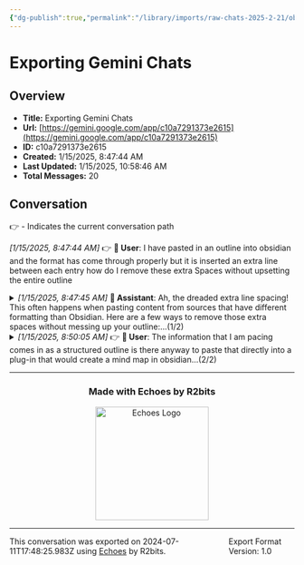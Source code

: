```yaml
---
{"dg-publish":true,"permalink":"/library/imports/raw-chats-2025-2-21/obsidian-properties/"}
---
```


# Exporting Gemini Chats

## Overview
- **Title:** Exporting Gemini Chats 
- **Url:** [https://gemini.google.com/app/c10a7291373e2615](https://gemini.google.com/app/c10a7291373e2615)
- **ID:** c10a7291373e2615
- **Created:** 1/15/2025, 8:47:44 AM
- **Last Updated:** 1/15/2025, 10:58:46 AM
- **Total Messages:** 20

## Conversation
👉 - Indicates the current conversation path

<i>[1/15/2025, 8:47:44 AM]</i> 👉 <b>👤 User</b>: I have pasted in an outline into obsidian and the format has come through properly but it is inserted an extra line between each entry how do I remove these extra Spaces without upsetting the entire outline<br>

<details style="margin-left: 0px">
<summary><i>[1/15/2025, 8:47:45 AM]</i> <b>🤖 Assistant</b>: Ah, the dreaded extra line spacing! This often happens when pasting content from sources that have different formatting than Obsidian. Here are a few ways to remove those extra spaces without messing up your outline:...(1/2)</summary>

---

<i>[1/15/2025, 8:47:45 AM]</i> <b>🤖 Assistant</b>: 

Ah, the dreaded extra line spacing! This often happens when pasting content from sources that have different formatting than Obsidian. Here are a few ways to remove those extra spaces without messing up your outline:

**1. Paste as Plain Text:**

* **Keyboard Shortcut:** When you paste your outline (Cmd + V), immediately press `Shift + Cmd + V` to paste as plain text. This will remove any formatting, including the extra line spaces.
* **Command Palette:** Open the command palette (Cmd + P) and type "Paste as Plain Text" to find and execute the command.

**2. Find and Replace:**

* **Open Find and Replace:** Use the keyboard shortcut `Cmd + F` to open the find and replace tool.
* **Search for Extra Line Breaks:** In the "Find" field, enter `\n\n` (this represents two consecutive newline characters, which create the extra line space).
* **Replace with Single Line Break:** In the "Replace" field, enter `\n` (this represents a single newline character).
* **Replace All:** Click "Replace All" to remove all the extra line spaces.

**3. Linter Plugin (for future pasting):**

* **Install and Configure:** If you haven't already, install the "Linter" plugin and enable the "Remove extra line breaks" rule in its settings.
* **Lint on Paste:** Configure Linter to automatically run when you paste text. This will remove extra line breaks as you paste content, saving you a step.

**4. Manual Removal:**

* If the extra spaces are only in a few places, you can manually delete the blank lines. However, this can be tedious for longer outlines.

**Important Considerations:**

* **Backup:** Before making any changes, especially with find and replace, it's always a good idea to create a backup of your note in case something goes wrong.
* **Formatting:** If your outline has complex formatting (like nested lists or code blocks), be cautious with find and replace, as it might unintentionally affect other parts of your text.

By using one of these methods, you can efficiently remove those extra spaces and keep your outline clean and organized in Obsidian.
<br>

---

</details>

<details style="margin-left: 0px">
<summary><i>[1/15/2025, 8:50:05 AM]</i> 👉 <b>👤 User</b>: The information that I am pacing comes in as a structured outline is there anyway to paste that directly into a plug-in that would create a mind map in obsidian...(2/2)</summary>

---

<i>[1/15/2025, 8:50:05 AM]</i> 👉 <b>👤 User</b>: The information that I am pacing comes in as a structured outline is there anyway to paste that directly into a plug-in that would create a mind map in obsidian<br>

<details style="margin-left: 23px">
<summary><i>[1/15/2025, 8:50:06 AM]</i> <b>🤖 Assistant</b>: Unfortunately, there isn't a plugin that directly takes a pasted structured outline and instantly converts it into a mind map within Obsidian. However, there are some tools and workarounds that can help you achieve a similar result:...(1/2)</summary>

---

<i>[1/15/2025, 8:50:06 AM]</i> <b>🤖 Assistant</b>: 

Unfortunately, there isn't a plugin that directly takes a pasted structured outline and instantly converts it into a mind map within Obsidian. However, there are some tools and workarounds that can help you achieve a similar result:

**1. Mind Map Plugins with Manual Input:**

* **Obsidian Mind Map:** This plugin lets you create mind maps within Obsidian, but you'll need to manually add the nodes and connections based on your outline. It doesn't automatically convert the outline structure.
* **Excalidraw:** This plugin allows you to create diagrams and mind maps with a drawing interface. You can paste your outline into Excalidraw and then use the drawing tools to connect the concepts visually.

**2. External Mind Mapping Tools with Import:**

* **XMind:** XMind has an "outline" mode where you can structure your ideas in a hierarchical list. You can then switch to the mind map view to see the visual representation. You could paste your outline into XMind's outline mode and then generate the mind map.
* **MindManager:** Similar to XMind, MindManager allows you to import outlines and convert them into mind maps.
* **FreeMind:** This free and open-source mind mapping software also supports importing outlines.

**3. Workarounds:**

* **Markdown to Mind Map Converters:** There are online tools that can convert Markdown text to mind maps. You could paste your outline into one of these tools, generate the mind map, and then embed it into your Obsidian note as an image or using an iframe.
* **Manual Conversion:** If your outline is relatively simple, you could manually create a mind map in Obsidian using Markdown formatting. Use headings (`#`, `##`, etc.) for main topics and subtopics, and then use bullet points or numbered lists to represent branches.

**4. Potential Future Solutions:**

* **Plugin Development:** It's possible that a plugin could be developed in the future to directly convert pasted outlines into mind maps within Obsidian. Keep an eye on the Obsidian community forums and plugin updates.

**Recommendation:**

For now, the most efficient approach is likely to use an external mind mapping tool like XMind or MindManager that supports outline import. This allows you to quickly generate a mind map from your pasted outline and then integrate it into your Obsidian workflow.

If you prefer to work entirely within Obsidian, the Obsidian Mind Map plugin or Excalidraw can be helpful, but they require manual input to create the mind map structure.
<br>

---

</details>

<details style="margin-left: 23px">
<summary><i>[1/15/2025, 9:33:58 AM]</i> 👉 <b>👤 User</b>: In an obsidian note if I define a tag in a property can I also add tags in the note itself and what happens if they are in conflict...(2/2)</summary>

---

<i>[1/15/2025, 9:33:58 AM]</i> 👉 <b>👤 User</b>: In an obsidian note if I define a tag in a property can I also add tags in the note itself and what happens if they are in conflict<br>

<details style="margin-left: 46px">
<summary><i>[1/15/2025, 9:33:59 AM]</i> <b>🤖 Assistant</b>: Yes, you can absolutely add tags both within the YAML frontmatter as a property and directly in the body of your Obsidian note. Here's how it works and what happens if there are conflicts:...(1/2)</summary>

---

<i>[1/15/2025, 9:33:59 AM]</i> <b>🤖 Assistant</b>: 

Yes, you can absolutely add tags both within the YAML frontmatter as a property and directly in the body of your Obsidian note. Here's how it works and what happens if there are conflicts:

**Defining Tags in YAML Frontmatter:**

* **YAML syntax:** In the frontmatter (the area between `---` at the top of your note), you can define a `tags` property like this:

```yaml
---
tags: tag1 tag2 tag3
---
```

* **Spaces or commas:** You can separate tags with spaces or commas.

**Adding Tags in the Note Body:**

* **Hashtag syntax:** Use the hashtag symbol `#` followed by the tag name (e.g., `#tag4`).

**How Obsidian Handles Tags:**

* **Combined index:** Obsidian combines tags from both the frontmatter and the note body into a single index for searching and filtering.
* **No duplicates:** If you have the same tag defined in both places (e.g., `#tag1` in the frontmatter and `#tag1` in the note body), Obsidian will only treat it as one tag.

**Conflicts and Considerations:**

* **No conflicts in functionality:** There's no technical conflict between tags in the frontmatter and the note body. They both function the same way.
* **Organization and consistency:** For consistency and easier management, it's generally recommended to choose one method and stick with it. Using both can make it harder to keep track of your tags.
* **Frontmatter for metadata:** The frontmatter is often used for more "metadata" type tags (like categories, status, or priority), while tags in the note body are used for more content-specific tags.

**Example:**

```yaml
---
tags: #project #research #important
---

# My Note Title

This note is about #space #exploration and the #future of #humanity.
```

In this example, Obsidian would recognize the following tags: `#project`, `#research`, `#important`, `#space`, `#exploration`, `#future`, and `#humanity`.

Ultimately, the choice of where to define your tags depends on your personal preference and how you organize your notes. Just be aware that Obsidian treats them all the same way, regardless of where they are defined.
<br>

---

</details>

<details style="margin-left: 46px">
<summary><i>[1/15/2025, 9:38:52 AM]</i> 👉 <b>👤 User</b>: If I put in the obsidian Time property it gives me the information of the date property. why would I input the date property separately and duplicate this information...(2/2)</summary>

---

<i>[1/15/2025, 9:38:52 AM]</i> 👉 <b>👤 User</b>: If I put in the obsidian Time property it gives me the information of the date property. why would I input the date property separately and duplicate this information<br>

<details style="margin-left: 69px">
<summary><i>[1/15/2025, 9:38:53 AM]</i> <b>🤖 Assistant</b>: You're right to question the redundancy! In Obsidian, the `time` property usually automatically captures the creation date of a note, so manually adding a `date` property can indeed feel like duplication. Here's why `time` might be showing you the ...(1/2)</summary>

---

<i>[1/15/2025, 9:38:53 AM]</i> <b>🤖 Assistant</b>: 

You're right to question the redundancy! In Obsidian, the `time` property usually automatically captures the creation date of a note, so manually adding a `date` property can indeed feel like duplication. Here's why `time` might be showing you the `date` property's information and how to best manage dates in Obsidian:

**Why `time` might show the `date` property:**

* **Dataview plugin:** If you're using the Dataview plugin to display the `time` property, it might be configured to prioritize a `date` property if it exists. Dataview can be quite flexible in how it pulls and displays data.
* **Templater plugin:** Similarly, if you're using Templater and have a template that includes both `time` and `date`, there might be some interaction causing `time` to display the `date` value.
* **Custom scripts or plugins:** If you have any custom scripts or less common plugins that manipulate dates, they might be influencing how `time` is displayed.

**Should you input the date property separately?**

Generally, **no**, you shouldn't need to input the `date` property separately in Obsidian. The `time` property, or more specifically `file.cday` in Dataview, should accurately capture the note's creation date.

**Best practices for managing dates in Obsidian:**

* **Rely on `file.cday`:** Use `file.cday` within Dataview queries to access the creation date of a note. This is usually the most reliable and consistent method.
* **Avoid manual `date` entry:** Unless you have a specific reason to manually track a different date (e.g., a "last updated" date or a date related to the note's content), avoid adding a separate `date` property.
* **Templater for specific formats:** If you need to display the date in a particular format, use Templater's date formatting options within your templates.
* **Standardize your approach:** Choose a consistent method for working with dates in your notes to avoid confusion and keep your data organized.

**Troubleshooting if `time` still shows `date`:**

* **Check Dataview settings:** Review your Dataview settings to see if there's any configuration that might be causing this behavior.
* **Examine your templates:** If you're using Templater, double-check your templates for any conflicts or unexpected interactions between `time` and `date`.
* **Disable plugins temporarily:** Try temporarily disabling plugins to see if any of them are affecting the display of the `time` property.

By following these guidelines and troubleshooting any issues, you can ensure you're effectively managing dates in your Obsidian notes without unnecessary duplication.
<br>

---

</details>

<details style="margin-left: 69px">
<summary><i>[1/15/2025, 9:41:23 AM]</i> 👉 <b>👤 User</b>: What is the point of properties...(2/2)</summary>

---

<i>[1/15/2025, 9:41:23 AM]</i> 👉 <b>👤 User</b>: 

What is the point of properties
Other than med tags
other than metadata tags<br>

<details style="margin-left: 92px">
<summary><i>[1/15/2025, 9:41:24 AM]</i> <b>🤖 Assistant</b>: You're right to think beyond just metadata tags when it comes to properties in Obsidian! They offer a lot more power and flexibility for organizing and working with your notes. Here are some key uses of properties beyond metadata:...(1/2)</summary>

---

<i>[1/15/2025, 9:41:24 AM]</i> <b>🤖 Assistant</b>: 

You're right to think beyond just metadata tags when it comes to properties in Obsidian! They offer a lot more power and flexibility for organizing and working with your notes. Here are some key uses of properties beyond metadata:

**1. Content Organization and Categorization:**

* **Project Management:** Track project status, due dates, priority levels, and assignees.
* **Content Types:** Distinguish between different types of notes, such as articles, essays, meeting notes, or code snippets.
* **Source Tracking:** Record the source of information, like book titles, websites, or people.
* **Content Rating:** Assign ratings or scores to notes based on their relevance, importance, or quality.

**2. Linking and Relationships:**

* **Connections between Notes:** Create explicit links between notes based on shared properties. For example, link all notes with the property `project: "Einstein's Resonance"`.
* **Character Tracking:** In fiction writing, use properties to define character traits, relationships, and backstories.
* **Concept Mapping:** Represent relationships between ideas and concepts by linking notes with related properties.

**3. Data Analysis and Visualization:**

* **Dataview Queries:** Use properties to create powerful Dataview queries that filter, sort, and display your notes based on specific criteria.
* **Charts and Graphs:** Visualize data from your notes by creating charts and graphs based on properties. For example, track progress on projects with a bar chart showing the number of notes with the property `status: "completed"`.

**4. Task Management and Workflow:**

* **Task Status:** Track the status of tasks within your notes using properties like `status: "todo"`, `status: "inprogress"`, or `status: "done"`.
* **Due Dates:** Assign due dates to tasks and use Dataview to create a dynamic task list sorted by due date.
* **Progress Tracking:** Use properties to track your progress on projects or goals, and visualize it with Dataview.

**5. Note-Taking Enhancement:**

* **Key Ideas:** Highlight key ideas or takeaways from a note using a `keyidea` property.
* **Summaries:** Create concise summaries of your notes using a `summary` property.
* **Questions:** Capture questions or prompts related to a note using a `questions` property.

**Examples:**

```yaml
---
project: "Einstein's Resonance"
status: "inprogress"
duedate: 2025-02-15
keyidea: "The interconnectedness of energy and matter"
---
```

```yaml
---
type: "meeting notes"
attendees: "John, Sarah, David"
date: 2025-01-10
---
```

By utilizing properties effectively, you can transform your Obsidian vault into a powerful knowledge base, task manager, and creative tool. They provide a structured way to organize, connect, and analyze your notes, going far beyond simple metadata tagging.
<br>

---

</details>

<details style="margin-left: 92px">
<summary><i>[1/15/2025, 9:43:07 AM]</i> 👉 <b>👤 User</b>: Can't I just keep that same information directly in the note and not have to mess around with the properties. What's the point Of concealing it in the properties and making it difficult to find or edit...(2/2)</summary>

---

<i>[1/15/2025, 9:43:07 AM]</i> 👉 <b>👤 User</b>: Can't I just keep that same information directly in the note and not have to mess around with the properties. What's the point Of concealing it in the properties and making it difficult to find or edit<br>

<details style="margin-left: 115px">
<summary><i>[1/15/2025, 9:43:08 AM]</i> <b>🤖 Assistant</b>: You're hitting on a key point about the balance between organization and ease of access in note-taking! While properties might seem like an extra step, they offer significant advantages over keeping all information directly in the note body. Here's...(1/2)</summary>

---

<i>[1/15/2025, 9:43:08 AM]</i> <b>🤖 Assistant</b>: 

You're hitting on a key point about the balance between organization and ease of access in note-taking! While properties might seem like an extra step, they offer significant advantages over keeping all information directly in the note body. Here's a breakdown of why:

**Why Properties Are Powerful:**

1. **Structure and Searchability:**

   * **Machine-readable:** Properties create structured data that Obsidian (and plugins) can understand and use for powerful features.
   * **Targeted search:** You can search specifically for notes with certain property values (e.g., `status: "todo"`) instead of sifting through all notes containing the word "todo."
   * **Filtering and sorting:** Dataview allows you to create dynamic lists and tables that filter and sort notes based on properties, giving you a customized view of your information.

2. **Clean Note Content:**

   * **Focus on ideas:** Keep your note's main content focused on ideas, arguments, and narrative, without cluttering it with metadata or organizational details.
   * **Readability:** Properties keep your notes cleaner and easier to read, especially for longer or more complex notes.

3. **Flexibility and Automation:**

   * **Templating:** Properties work seamlessly with templates, allowing you to automatically add metadata or structure to new notes.
   * **Dynamic content:** Properties can be used to dynamically generate content within your notes, such as tables of contents, lists of related notes, or summaries.

4. **Data Analysis and Visualization:**

   * **Track progress:** Use properties to track progress on projects, habits, or goals, and then visualize that data with charts and graphs using Dataview.
   * **Gain insights:** Analyze your notes based on property values to identify patterns, trends, or areas of focus.

**When Direct-in-Note Might Be Okay:**

* **Simple tags:** For basic tagging or categorization that doesn't require complex queries or analysis, using hashtags directly in the note might be sufficient.
* **Quick capture:** If you're just jotting down quick ideas or thoughts, adding properties might be overkill.

**Finding and Editing Properties:**

While properties are in the frontmatter, they're not necessarily "hidden" or difficult to find:

* **Clearly defined:** The YAML frontmatter is a standard way to define metadata in Markdown files.
* **Easy to edit:** You can quickly edit properties by expanding the frontmatter section at the top of your note.
* **Dataview display:** Dataview can display properties within your notes, making them visible and accessible.

**In essence:**

Properties are a powerful tool for organizing, analyzing, and automating your notes in Obsidian. While they might seem like an extra step initially, they offer significant benefits for managing information and making your notes more useful in the long run.
<br>

---

</details>

<details style="margin-left: 115px">
<summary><i>[1/15/2025, 9:54:08 AM]</i> 👉 <b>👤 User</b>: I'm setting up my templates and I'm asking myself what information would I really like to see when I open up a note or an Ingram's I'm calling them and just like the date of you one of the things I would like to know about the note I'd like to see it...(2/2)</summary>

---

<i>[1/15/2025, 9:54:08 AM]</i> 👉 <b>👤 User</b>: I'm setting up my templates and I'm asking myself what information would I really like to see when I open up a note or an Ingram's I'm calling them and just like the date of you one of the things I would like to know about the note I'd like to see it right there in the head or when I open it up is how many links are coming into this thing to me that's the measure of the importance of any note just like in the Internet it's how many people link to you ideally I'd like to be able to take that piece of data and then categorize it based on you know does it put it in the top 10% of nodes because the way I look at these nodes and maps of content to really evaluate the importance of an idea how many things are it and also it really needs to pick up some kind of a value for is there something that there may be one that has a lot of things linking to it but that note itself depends on some other notes so the deepest level of being depended upon should have Great value even if they don't have a lot of things linking to them they're probably independent measure thinking about it but these are the kind of things that I would like to know I'd like to know how many things depend upon a note so dependencies going up and down how many things depend on how many things do I depend upon I'd like to know physical number I've got not you should be able to count it up I would really like to know about notes maybe it's a med property I don't know tell me how I can implement<br>

<details style="margin-left: 138px">
<summary><i>[1/15/2025, 9:54:09 AM]</i> <b>🤖 Assistant</b>: You're thinking like a true network theorist! It's fascinating how you're applying those concepts to your note-taking system. Here's how you can implement your ideas in Obsidian:...(1/2)</summary>

---

<i>[1/15/2025, 9:54:09 AM]</i> <b>🤖 Assistant</b>: 

You're thinking like a true network theorist! It's fascinating how you're applying those concepts to your note-taking system. Here's how you can implement your ideas in Obsidian:

**1. Visualizing Links (Dependencies)**

* **Graph View:** Obsidian's graph view already provides a visual representation of links between notes. You can see which notes are heavily linked and how they connect.
* **Adjust Graph Appearance:** Customize the graph view to emphasize link density. Use the "Group by" feature to cluster notes with similar connections.

**2. Quantifying Links**

* **Incoming Links:**
    * **Manually:** In the backlinks section of a note, you can see the number of incoming links.
    * **Dataview:** Use a Dataview query like `length(this.file.inlinks)` to display the number of incoming links as a property within the note.
* **Outgoing Links:**
    * **Manually:** Count the links within the note's content.
    * **Dataview:** Use `length(this.file.outlinks)` to display the number of outgoing links.

**3.  Categorizing Link Importance**

* **Dataview Queries:**
    * **Top 10%:** Create a Dataview query that sorts notes by the number of incoming links and then displays only the top 10%.
    * **Weighted Links:** Experiment with assigning weights to links based on factors like the linking note's own link count (giving more weight to links from "important" notes). This would require more complex Dataview queries or custom JavaScript.

**4.  Visualizing Dependencies**

* **Graph View:** The graph view can help you visualize dependencies to some extent. Notes with many incoming links are likely depended upon by others.
* **Plugins:**
    * **Juggl:** This plugin helps visualize complex relationships between notes, including dependency hierarchies.
    * **Obsidian Hierarchy:** This plugin can create a hierarchical tree view of your notes based on links, which might help visualize dependencies.

**5.  Implementing as Properties**

* **Dataview:** Use Dataview to calculate and display link counts and dependency levels as properties within your notes. For example:

```yaml
---
incomingLinks:  $= length(this.file.inlinks)
outgoingLinks: $= length(this.file.outlinks)
dependencyLevel:  $= // Your custom DataviewJS function to calculate dependency level
---
```

**Challenges and Considerations:**

* **Defining "Importance":** Determining the "importance" of a note based solely on link count might not always be accurate. Consider other factors like content quality and relevance.
* **Computational Cost:** Complex Dataview queries, especially those involving recursive calculations for dependency levels, can impact performance.
* **Dynamic Updates:** Link counts and dependency levels will change as you add and modify notes. You'll need to refresh Dataview queries to see updated values.

By combining Obsidian's built-in features with the power of Dataview and plugins like Juggl, you can create a system that visualizes and quantifies the relationships between your notes, giving you a deeper understanding of your ideas and their interconnectedness.
<br>

---

</details>

<details style="margin-left: 138px">
<summary><i>[1/15/2025, 10:24:44 AM]</i> 👉 <b>👤 User</b>: How do people in obsidian use the aliases I'm concerned that if I use these too often or use them in place of tags that they end up becoming kind of useless how does the system deal with multiple instances of the same alias is it gonna show me all 1...(2/2)</summary>

---

<i>[1/15/2025, 10:24:44 AM]</i> 👉 <b>👤 User</b>: How do people in obsidian use the aliases I'm concerned that if I use these too often or use them in place of tags that they end up becoming kind of useless how does the system deal with multiple instances of the same alias is it gonna show me all 10 and give me the path so that I can at least try to figure out which it belongs to<br>

<details style="margin-left: 161px">
<summary><i>[1/15/2025, 10:24:45 AM]</i> <b>🤖 Assistant</b>: You're smart to be thinking about the potential pitfalls of aliases in Obsidian! Here's a breakdown of how people use them effectively, how Obsidian handles them, and how to avoid them becoming "useless":...(1/2)</summary>

---

<i>[1/15/2025, 10:24:45 AM]</i> <b>🤖 Assistant</b>: 

You're smart to be thinking about the potential pitfalls of aliases in Obsidian! Here's a breakdown of how people use them effectively, how Obsidian handles them, and how to avoid them becoming "useless":

**How People Use Aliases in Obsidian:**

* **Shortening Long Titles:** Create shorter, more manageable names for notes with long or complex titles.
* **Clarity and Context:** Use aliases that are more descriptive or relevant to the context of a specific note or link.
* **Alternative Names:** Provide alternative names or synonyms for a note, making it easier to find from different perspectives.
* **Acronyms and Abbreviations:** Use aliases for commonly used acronyms or abbreviations.
* **Variations and Translations:** Create aliases for different variations of a term or translations in other languages.

**How Obsidian Handles Aliases:**

* **YAML Frontmatter:** Aliases are defined in the YAML frontmatter of a note using the `aliases` property:

```yaml
---
aliases:
  - Alias 1
  - Alias 2
---
```

* **Internal Links:** When you create an internal link, Obsidian will suggest aliases along with the actual note title.
* **Search:** Aliases are included in search results, so you can find a note using any of its aliases.
* **Multiple Instances:** If you use the same alias for multiple notes, Obsidian will show all of them in search results and link suggestions, along with their paths, so you can identify the correct note.

**Avoiding Alias Overload and Uselessness:**

* **Be Intentional:** Use aliases strategically, not just for every note. Focus on cases where they add clarity, convenience, or alternative perspectives.
* **Keep Them Meaningful:** Choose aliases that are relevant to the note's content or the context in which they're used.
* **Avoid Overlap with Tags:** Aliases and tags serve different purposes. Tags are for broad categorization, while aliases are for alternative names or references.
* **Document Your System:** If you develop a complex alias system, document it somewhere in your vault so you can remember your conventions.
* **Periodic Review:** Occasionally review your aliases to ensure they're still relevant and useful. Remove or update any that have become outdated or confusing.

**Example:**

```yaml
---
title: "Albert Einstein's Theory of Relativity"
aliases:
  - Relativity
  - Einstein's Relativity
  - Special and General Relativity
---
```

In this example, the aliases provide shorter and more context-specific ways to refer to the note.

**Key takeaway:**

Aliases can be a valuable tool for improving navigation and linking in Obsidian, but it's important to use them thoughtfully and avoid overusing them. By following the guidelines above, you can create an alias system that enhances your workflow without creating confusion or redundancy.
<br>

---

</details>

<details style="margin-left: 161px">
<summary><i>[1/15/2025, 10:44:16 AM]</i> 👉 <b>👤 User</b>: how can i search my chats...(2/2)</summary>

---

<i>[1/15/2025, 10:44:16 AM]</i> 👉 <b>👤 User</b>: how can i search my chats<br>

<details style="margin-left: 184px">
<summary><i>[1/15/2025, 10:44:17 AM]</i> <b>🤖 Assistant</b>: You can search your Gemini chats in a few different ways:...(1/2)</summary>

---

<i>[1/15/2025, 10:44:17 AM]</i> <b>🤖 Assistant</b>: 

You can search your Gemini chats in a few different ways:

**1. Keyword Search:**

* **Search bar:** At the top of the Gemini interface, there's a search bar. Type in keywords related to what you're looking for (e.g., "Einstein," "physics," "recipe").
* **Filters:** As you type, filters will appear below the search bar, allowing you to refine your search by:
    * **Date:** Today, yesterday, last week, etc.
    * **Content type:** Text, code, images, etc.
    * **Model:** Gemini Pro or Gemini Advanced

**2. Search within a conversation:**

* **Open the conversation:** Go to the conversation you want to search within.
* **Click the three dots:** At the top right of the conversation, click the three dots.
* **Select "Search in conversation":** This will open a search bar specifically for that conversation.

**3. Recent searches:**

* **Click the search bar:** Click the search bar at the top of the Gemini interface.
* **View recent searches:** A list of your recent searches will appear. You can click on one to re-run the search.

**Tips for effective searching:**

* **Use specific keywords:** The more specific your keywords, the more relevant your results will be.
* **Try different variations:** If you're not finding what you're looking for, try different variations of your keywords or use synonyms.
* **Use filters:** Filters can help you narrow down your search and find exactly what you need.
* **Clear your search history:** If your recent searches are cluttering up the search bar, you can clear them by clicking "Delete all" at the bottom of the recent searches list.

Gemini's search functionality is designed to help you quickly find the information you need within your chats. By using these tips and exploring the different search options, you can easily locate past conversations and responses.
<br>

---

</details>

<details style="margin-left: 184px">
<summary><i>[1/15/2025, 10:58:45 AM]</i> 👉 <b>👤 User</b>: yes or no, did I mention the wisdom nexus in this thread...(2/2)</summary>

---

<i>[1/15/2025, 10:58:45 AM]</i> 👉 <b>👤 User</b>: yes or no, did I mention the wisdom nexus in this thread<br>
<i>[1/15/2025, 10:58:46 AM]</i> 👉 <b>🤖 Assistant</b>: No, you have not mentioned the "wisdom nexus" in this thread.<br>

---

</details>

---

</details>

---

</details>

---

</details>

---

</details>

---

</details>

---

</details>

---

</details>

---

</details>

---

<div align="center">

### Made with Echoes by R2bits

<a href="https://echoes.r2bits.com">
  <img src="https://images.squarespace-cdn.com/content/v1/6493af4741c13939d335f0b8/18b27467-2da2-43b7-8d44-234bccf4f462/MINI_ECHOES_LOGO_NORMAL_WHITE_TEXT_SMALL-05-14+%281%29.png?format=300w" alt="Echoes Logo" width="200"/>
</a>

</div>

---

<div style="display: flex; justify-content: space-between;">
  <span>This conversation was exported on 2024-07-11T17:48:25.983Z using <a href="https://echoes.r2bits.com">Echoes</a> by R2bits.</span>
  <span>Export Format Version: 1.0</span>
</div>
